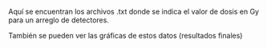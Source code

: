 Aquí se encuentran los archivos .txt donde se indica el valor de dosis en Gy para un arreglo de detectores. 

También se pueden ver las gráficas de estos datos (resultados finales)
